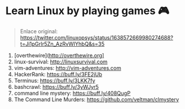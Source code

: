 
# Learn Linux by playing games 🎮

> Enlace original: https://twitter.com/linuxopsys/status/1638572669980274688?t=Ji1pGrIr5Zn_AzRvWIYhbQ&s=35

1. [overthewire](http://overthewire.org]
2. linux-survival: http://linuxsurvival.com
3. vim-adventures: http://vim-adventures.com
4. HackerRank: https://buff.ly/3FE2jUb
5. Terminus: https://buff.ly/3LKK7fy
6. bashcrawl: https://buff.ly/3yWJyr5
7. command line mystery: https://buff.ly/408QugP
8. The Command Line Murders: https://github.com/veltman/clmystery
